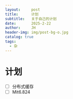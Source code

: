 ```yaml
---
layout:     post
title:      计划
subtitle:   关于自己的计划
date:       2025-2-22
author:     JH
header-img: img/post-bg-o.jpg
catalog: true
tags: 
  - 杂
---
```

# 计划

- [ ]  分布式缓存
- [ ]  Mit6.824
